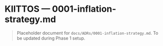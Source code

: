 # KIITTOS — 0001-inflation-strategy.md
> Placeholder document for `docs/ADRs/0001-inflation-strategy.md`.
> To be updated during Phase 1 setup.
